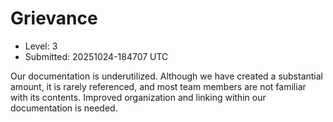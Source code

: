 # Grievance

- Level: 3
- Submitted: 20251024-184707 UTC

Our documentation is underutilized. Although we have created a substantial amount, it is rarely referenced, and most team members are not familiar with its contents. Improved organization and linking within our documentation is needed.
